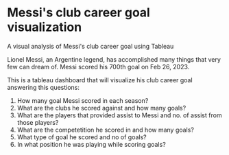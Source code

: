 # Messi's club career goal visualization 
A visual analysis of Messi's club career goal using Tableau

Lionel Messi, an Argentine legend, has accomplished many things that very few can dream of. Messi scored his 700th goal on Feb 26, 2023. 

This is a tableau dashboard that will visualize his club career goal answering this questions:

1. How many goal Messi scored in each season?
2. What are the clubs he scored against and how many goals?
3. What are the players that provided assist to Messi and no. of assist from those players?
4. What are the competetition he scored in and how many goals?
5. What type of goal he scored and no of goals?
6. In what position he was playing while scoring goals? 
